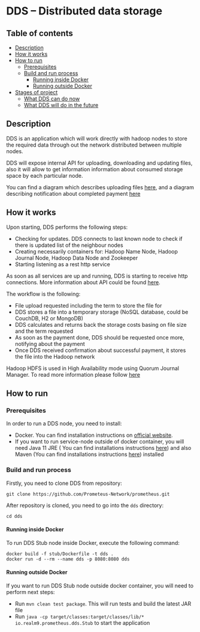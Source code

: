 # DDS – Distributed data storage 

## Table of contents

- [Description](#description)
- [How it works](#how-it-works)
- [How to run](#how-to-run)
    - [Prerequisites](#prerequisites)
    - [Build and run process](#build-and-run-process)
        - [Running inside Docker](#running-inside-docker)
        - [Running outside Docker](#running-outside-docker)
- [Stages of project](#stages-of-project)
    - [What DDS can do now](#what-dds-can-do-now)
    - [What DDS will do in the future](#what-dds-will-do-in-the-future)

## Description

DDS is an application which will work directly with hadoop nodes to store the required data through out the network
distributed between multiple nodes.

DDS will expose internal API for uploading, downloading and updating files, also it will allow to get information 
information about consumed storage space by each particular node.

You can find a diagram which describes uploading files
[here](https://github.com/Prometeus-Network/prometeus/blob/master/docs/diagrams/dds_store_file.pdf), 
and a diagram describing notification about completed payment 
[here](https://github.com/Prometeus-Network/prometeus/blob/master/docs/diagrams/dds_storage_paid.pdf)


## How it works

Upon starting, DDS performs the following steps:
- Checking for updates. DDS connects to last known node to check if there is updated list of the neighbour nodes
- Creating necessarily containers for: Hadoop Name Node, Hadoop Journal Node, Hadoop Data Node and Zookeeper
- Starting listening as a rest http service

As soon as all services are up and running, DDS is starting to receive http connections. More information about API could be found [here](https://github.com/Prometeus-Network/prometeus/wiki/DDS-Billing-Api).

The workflow is the following:
- File upload requested including the term to store the file for
- DDS stores a file into a temporary storage (NoSQL database, could be CouchDB, H2 or MongoDB)
- DDS calculates and returns back the storage costs basing on file size and the term requested
- As soon as the payment done, DDS should be requested once more, notifying about the payment
- Once DDS received confirmation about successful payment, it stores the file into the Hadoop network

Hadoop HDFS is used in High Availability mode using Quorum Journal Manager. To read more information please follow [here](https://hadoop.apache.org/docs/r3.2.0/hadoop-project-dist/hadoop-hdfs/HDFSHighAvailabilityWithQJM.html)

## How to run

### Prerequisites

In order to run a DDS node, you need to install:
- Docker. You can find installation instructions on 
[official website](https://docs.docker.com/install/).
- If you want to run service-node outside of docker container, 
you will need Java 11 JRE (
You can find installations instructions [here](https://www.oracle.com/technetwork/java/javase/downloads/java-archive-javase11-5116896.html)) and also Maven (You can find installations instructions [here](https://maven.apache.org/download.cgi)) installed

### Build and run process

Firstly, you need to clone DDS from repository:

````
git clone https://github.com/Prometeus-Network/prometheus.git
````

After repository is cloned, you need to go into the `dds` directory:

````
cd dds
````

#### Running inside Docker

To run DDS Stub node inside Docker, execute the following command:

````
docker build -f stub/Dockerfile -t dds .
docker run -d --rm --name dds -p 8080:8080 dds
````

#### Running outside Docker

If you want to run DDS Stub node outside docker container, you will need to perform next steps:
- Run `mvn clean test package`.
This will run tests and build the latest JAR file
- Run `java -cp target/classes:target/classes/lib/* io.realm9.prometheus.dds.Stub` to start the application
